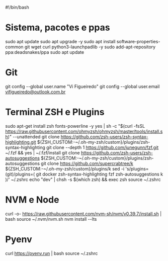 #!/bin/bash

# Sistema, pacotes e ppas
sudo apt update
sudo apt upgrade -y
sudo apt install software-properties-common git wget curl python3-launchpadlib -y
sudo add-apt-repository ppa:deadsnakes/ppa
sudo apt update

# Git
git config --global user.name "Vi Figueiredo"
git config --global user.email vifigueiredo@outlook.com.br

# Terminal ZSH e Plugins
sudo apt-get install zsh fonts-powerline -y
yes | sh -c "$(curl -fsSL https://raw.githubusercontent.com/ohmyzsh/ohmyzsh/master/tools/install.sh)" --unattended
git clone https://github.com/zsh-users/zsh-syntax-highlighting.git ${ZSH_CUSTOM:-~/.oh-my-zsh/custom}/plugins/zsh-syntax-highlighting
git clone --depth 1 https://github.com/junegunn/fzf.git ~/.fzf && yes | ~/.fzf/install
git clone https://github.com/zsh-users/zsh-autosuggestions ${ZSH_CUSTOM:-~/.oh-my-zsh/custom}/plugins/zsh-autosuggestions
git clone https://github.com/supercrabtree/k ${ZSH_CUSTOM:-~/.oh-my-zsh/custom}/plugins/k
sed -i 's/plugins=(git)/plugins=( git docker zsh-syntax-highlighting fzf zsh-autosuggestions k )/' ~/.zshrc
echo "dev" | chsh -s $(which zsh) && exec zsh
source ~/.zshrc

# NVM e Node
curl -o- https://raw.githubusercontent.com/nvm-sh/nvm/v0.39.7/install.sh | bash
source ~/.nvm/nvm.sh
nvm install --lts

# Pyenv
curl https://pyenv.run | bash
source ~/.zshrc
